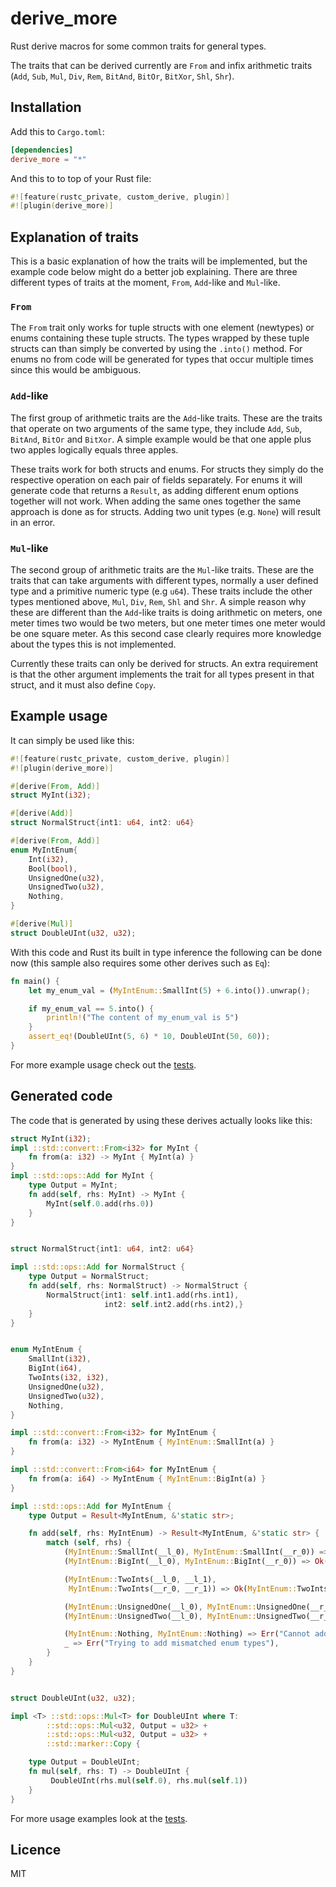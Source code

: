 # derive_more
Rust derive macros for some common traits for general types.

The traits that can be derived currently are `From` and infix arithmetic traits
(`Add`, `Sub`, `Mul`, `Div`, `Rem`, `BitAnd`, `BitOr`, `BitXor`, `Shl`, `Shr`).

## Installation

Add this to `Cargo.toml`:

```toml
[dependencies]
derive_more = "*"
```

And this to to top of your Rust file:

```rust
#![feature(rustc_private, custom_derive, plugin)]
#![plugin(derive_more)]
```

## Explanation of traits
This is a basic explanation of how the traits will be implemented, but the
example code below might do a better job explaining. There are three different
types of traits at the moment, `From`, `Add`-like and `Mul`-like.

### `From`
The `From` trait only works for tuple structs with one element (newtypes) or
enums containing these tuple structs.
The types wrapped by these tuple structs can than simply be converted by using
the `.into()` method.
For enums no from code will be generated for types that occur multiple times
since this would be ambiguous.

### `Add`-like
The first group of arithmetic traits are the `Add`-like traits.
These are the traits that operate on two arguments of the same type, they
include `Add`, `Sub`, `BitAnd`, `BitOr` and `BitXor`.
A simple example would be that one apple plus two apples logically equals
three apples.

These traits work for both structs and enums.
For structs they simply do the respective operation on each pair of fields
separately.
For enums it will generate code that returns a `Result`, as adding different
enum options together will not work.
When adding the same ones together the same approach is done as for structs.
Adding two unit types (e.g. `None`) will result in an error.

### `Mul`-like
The second group of arithmetic traits are the `Mul`-like traits.
These are the traits that can take arguments with different types, normally a
user defined type and a primitive numeric type (e.g `u64`).
These traits include the other types mentioned above, `Mul`, `Div`, `Rem`, `Shl`
and `Shr`.
A simple reason why these are different than the `Add`-like traits is doing
arithmetic on meters, one meter times two would be two meters, but one meter
times one meter would be one square meter.
As this second case clearly requires more knowledge about the types this is not
implemented.

Currently these traits can only be derived for structs.
An extra requirement is that the other argument implements the trait for all
types present in that struct, and it must also define `Copy`.

## Example usage
It can simply be used like this:

```rust
#![feature(rustc_private, custom_derive, plugin)]
#![plugin(derive_more)]

#[derive(From, Add)]
struct MyInt(i32);

#[derive(Add)]
struct NormalStruct{int1: u64, int2: u64}

#[derive(From, Add)]
enum MyIntEnum{
    Int(i32),
    Bool(bool),
    UnsignedOne(u32),
    UnsignedTwo(u32),
    Nothing,
}

#[derive(Mul)]
struct DoubleUInt(u32, u32);

```

With this code and Rust its built in type inference the following can be done
now (this sample also requires some other derives such as `Eq`):

```rust
fn main() {
    let my_enum_val = (MyIntEnum::SmallInt(5) + 6.into()).unwrap();

    if my_enum_val == 5.into() {
        println!("The content of my_enum_val is 5")
    }
    assert_eq!(DoubleUInt(5, 6) * 10, DoubleUInt(50, 60));
}
```

For more example usage check out the [tests](https://github.com/JelteF/derive_more/blob/master/tests/lib.rs).


## Generated code

The code that is generated by using these derives actually looks like this:

```rust
struct MyInt(i32);
impl ::std::convert::From<i32> for MyInt {
    fn from(a: i32) -> MyInt { MyInt(a) }
}
impl ::std::ops::Add for MyInt {
    type Output = MyInt;
    fn add(self, rhs: MyInt) -> MyInt {
        MyInt(self.0.add(rhs.0))
    }
}


struct NormalStruct{int1: u64, int2: u64}

impl ::std::ops::Add for NormalStruct {
    type Output = NormalStruct;
    fn add(self, rhs: NormalStruct) -> NormalStruct {
        NormalStruct{int1: self.int1.add(rhs.int1),
                     int2: self.int2.add(rhs.int2),}
    }
}


enum MyIntEnum {
    SmallInt(i32),
    BigInt(i64),
    TwoInts(i32, i32),
    UnsignedOne(u32),
    UnsignedTwo(u32),
    Nothing,
}

impl ::std::convert::From<i32> for MyIntEnum {
    fn from(a: i32) -> MyIntEnum { MyIntEnum::SmallInt(a) }
}

impl ::std::convert::From<i64> for MyIntEnum {
    fn from(a: i64) -> MyIntEnum { MyIntEnum::BigInt(a) }
}

impl ::std::ops::Add for MyIntEnum {
    type Output = Result<MyIntEnum, &'static str>;

    fn add(self, rhs: MyIntEnum) -> Result<MyIntEnum, &'static str> {
        match (self, rhs) {
            (MyIntEnum::SmallInt(__l_0), MyIntEnum::SmallInt(__r_0)) => Ok(MyIntEnum::SmallInt(__l_0.add(__r_0))),
            (MyIntEnum::BigInt(__l_0), MyIntEnum::BigInt(__r_0)) => Ok(MyIntEnum::BigInt(__l_0.add(__r_0))),

            (MyIntEnum::TwoInts(__l_0, __l_1),
             MyIntEnum::TwoInts(__r_0, __r_1)) => Ok(MyIntEnum::TwoInts(__l_0.add(__r_0), __l_1.add(__r_1))),

            (MyIntEnum::UnsignedOne(__l_0), MyIntEnum::UnsignedOne(__r_0)) => Ok(MyIntEnum::UnsignedOne(__l_0.add(__r_0))),
            (MyIntEnum::UnsignedTwo(__l_0), MyIntEnum::UnsignedTwo(__r_0)) => Ok(MyIntEnum::UnsignedTwo(__l_0.add(__r_0))),

            (MyIntEnum::Nothing, MyIntEnum::Nothing) => Err("Cannot add unit types together"),
            _ => Err("Trying to add mismatched enum types"),
        }
    }
}


struct DoubleUInt(u32, u32);

impl <T> ::std::ops::Mul<T> for DoubleUInt where T:
        ::std::ops::Mul<u32, Output = u32> +
        ::std::ops::Mul<u32, Output = u32> +
        ::std::marker::Copy {

    type Output = DoubleUInt;
    fn mul(self, rhs: T) -> DoubleUInt {
         DoubleUInt(rhs.mul(self.0), rhs.mul(self.1))
    }
}


```

For more usage examples look at the [tests](https://github.com/JelteF/derive_more/blob/master/tests/lib.rs).


## Licence

MIT
